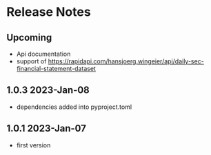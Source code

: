 # Release Notes

## Upcoming
* Api documentation
* support of https://rapidapi.com/hansjoerg.wingeier/api/daily-sec-financial-statement-dataset 

## 1.0.3 2023-Jan-08
* dependencies added into pyproject.toml

## 1.0.1 2023-Jan-07
* first version